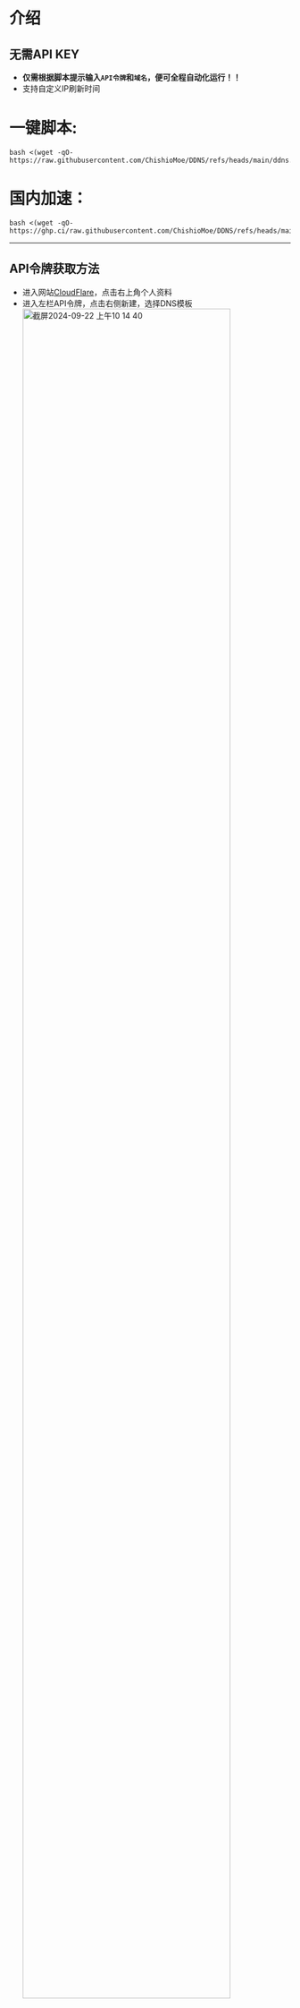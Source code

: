 # 介绍
## 无需API KEY
- **仅需根据脚本提示输入`API令牌`和`域名`，便可全程自动化运行！！**<br>
- 支持自定义IP刷新时间
# 一键脚本:

```
bash <(wget -qO- https://raw.githubusercontent.com/ChishioMoe/DDNS/refs/heads/main/ddns.sh)
```
# 国内加速：

```
bash <(wget -qO- https://ghp.ci/raw.githubusercontent.com/ChishioMoe/DDNS/refs/heads/main/ddns.sh)
```
--- 
## API令牌获取方法
- 进入网站[CloudFlare](https://dash.cloudflare.com)，点击右上角个人资料
- 进入左栏API令牌，点击右侧新建，选择DNS模板 <br>
    <img width="88%" alt="截屏2024-09-22 上午10 14 40" src="https://github.com/user-attachments/assets/348e91e8-4a60-429a-81be-8f639c331886">
- 如下配置即可 <br>
    <img width="88%" alt="截屏2024-09-22 上午10 20 01" src="https://github.com/user-attachments/assets/74511407-0bfd-487c-98a5-d0053fc8ad77">
